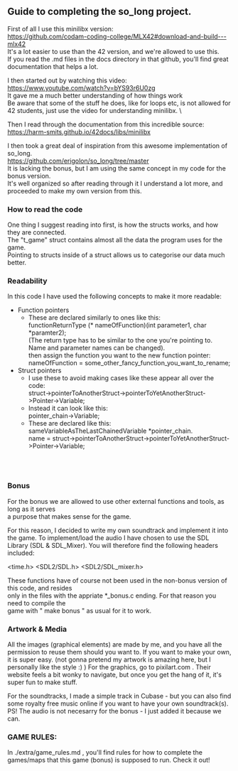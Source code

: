 ## Guide to completing the so_long project.

First of all I use this minilibx version: \
https://github.com/codam-coding-college/MLX42#download-and-build---mlx42 \
It's a lot easier to use than the 42 version, and we're allowed to use this. \
If you read the .md files in the docs directory in that github, you'll find great documentation that helps a lot.

I then started out by watching this video: \
https://www.youtube.com/watch?v=bYS93r6U0zg \
It gave me a much better understanding of how things work \
Be aware that some of the stuff he does, like for loops etc, is not allowed for 42 students, just use the video for understanding minilibx. \

Then I read through the documentation from this incredible source: \
https://harm-smits.github.io/42docs/libs/minilibx

I then took a great deal of inspiration from this awesome implementation of so_long. \
https://github.com/erigolon/so_long/tree/master \
It is lacking the bonus, but I am using the same concept in my code for the bonus version. \
It's well organized so after reading through it I understand a lot more, and proceeded to make my own version from this.

### How to read the code
One thing I suggest reading into first, is how the structs works, and how they are connected. \
The "t_game" struct contains almost all the data the program uses for the game. \
Pointing to structs inside of a struct allows us to categorise our data much better.



### Readability

In this code I have used the following concepts to make it more readable:

* Function pointers
	- These are declared similarly to ones like this: \
	functionReturnType (* nameOfFunction)(int parameter1, char *paramter2); \
	(The return type has to be similar to the one you're pointing to. Name and parameter names can be changed). \
	then assign the function you want to the new function pointer: \
	nameOfFunction = some_other_fancy_function_you_want_to_rename;
* Struct pointers
	- I use these to avoid making cases like these appear all over the code: \
	struct->pointerToAnotherStruct->pointerToYetAnotherStruct->Pointer->Variable;
	- Instead it can look like this: \
	pointer_chain->Variable;
	- These are declared like this: \
	sameVariableAsTheLastChainedVariable	*pointer_chain. \
	name = struct->pointerToAnotherStruct->pointerToYetAnotherStruct->Pointer->Variable;

<br>
<br>

### Bonus

For the bonus we are allowed to use other external functions and tools, as long as it serves \
a purpose that makes sense for the game.

For this reason, I decided to write my own soundtrack and implement it into the game.
To implement/load the audio I have chosen to use the SDL Library (SDL & SDL_Mixer).
You will therefore find the following headers included:

<time.h>
<SDL2/SDL.h>
<SDL2/SDL_mixer.h>

These functions have of course not been used in the non-bonus version of this code, and resides \
only in the files with the appriate *_bonus.c ending. For that reason you need to compile the \
game with " make bonus " as usual for it to work.

### Artwork & Media

All the images (graphical elements) are made by me, and you have all the permission to reuse them should you want to.
If you want to make your own, it is super easy. (not gonna pretend my artwork is amazing here, but I personally like the style :) )
For the graphics, go to pixilart.com . Their website feels a bit wonky to navigate, but once you get the hang of it, it's super fun to make stuff.

For the soundtracks, I made a simple track in Cubase - but you can also find some royalty free music online if you want to have your own soundtrack(s).
PS! The audio is not necesarry for the bonus - I just added it because we can.

### GAME RULES:

In ./extra/game_rules.md , you'll find rules for how to complete the games/maps that this game (bonus) is supposed to run. Check it out!